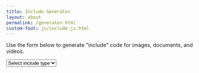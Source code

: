 ```yaml
---
title: Include Generator
layout: about
permalink: /generator.html
custom-foot: js/include-js.html
---
```


<div class="row">
  <div class="col-md-4">
    <p>Use the form below to generate "include" code for images, documents, and videos.</p>
    <div class="form-group pt-3">
    <select class="custom-select" id="include-type">
        <option value="">Select include type</option>
        <option value="image">Image</option>
        <option value="pdf">PDF</option>
        <option value="video">Video</option>
    </select>
    </div>
    <div id="form-content"></div>
  </div>
  <div class="col-md-8">
    <div id="include-output" class="pt-4"></div>
  </div>
</div>